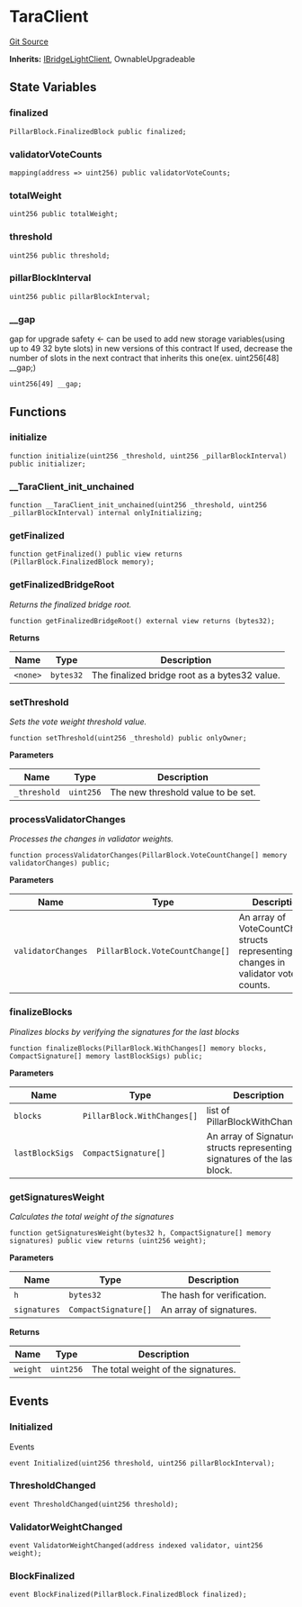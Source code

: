 # TaraClient
[Git Source](https://github.com-VargaElod23/Taraxa-project/bridge/blob/996f61a29d91a8326c805bfdad924088129ae1a7/src/eth/TaraClient.sol)

**Inherits:**
[IBridgeLightClient](/src/lib/IBridgeLightClient.sol/interface.IBridgeLightClient.md), OwnableUpgradeable


## State Variables
### finalized

```solidity
PillarBlock.FinalizedBlock public finalized;
```


### validatorVoteCounts

```solidity
mapping(address => uint256) public validatorVoteCounts;
```


### totalWeight

```solidity
uint256 public totalWeight;
```


### threshold

```solidity
uint256 public threshold;
```


### pillarBlockInterval

```solidity
uint256 public pillarBlockInterval;
```


### __gap
gap for upgrade safety <- can be used to add new storage variables(using up to 49  32 byte slots) in new versions of this contract
If used, decrease the number of slots in the next contract that inherits this one(ex. uint256[48] __gap;)


```solidity
uint256[49] __gap;
```


## Functions
### initialize


```solidity
function initialize(uint256 _threshold, uint256 _pillarBlockInterval) public initializer;
```

### __TaraClient_init_unchained


```solidity
function __TaraClient_init_unchained(uint256 _threshold, uint256 _pillarBlockInterval) internal onlyInitializing;
```

### getFinalized


```solidity
function getFinalized() public view returns (PillarBlock.FinalizedBlock memory);
```

### getFinalizedBridgeRoot

*Returns the finalized bridge root.*


```solidity
function getFinalizedBridgeRoot() external view returns (bytes32);
```
**Returns**

|Name|Type|Description|
|----|----|-----------|
|`<none>`|`bytes32`|The finalized bridge root as a bytes32 value.|


### setThreshold

*Sets the vote weight threshold value.*


```solidity
function setThreshold(uint256 _threshold) public onlyOwner;
```
**Parameters**

|Name|Type|Description|
|----|----|-----------|
|`_threshold`|`uint256`|The new threshold value to be set.|


### processValidatorChanges

*Processes the changes in validator weights.*


```solidity
function processValidatorChanges(PillarBlock.VoteCountChange[] memory validatorChanges) public;
```
**Parameters**

|Name|Type|Description|
|----|----|-----------|
|`validatorChanges`|`PillarBlock.VoteCountChange[]`|An array of VoteCountChange structs representing the changes in validator vote counts.|


### finalizeBlocks

*Pinalizes blocks by verifying the signatures for the last blocks*


```solidity
function finalizeBlocks(PillarBlock.WithChanges[] memory blocks, CompactSignature[] memory lastBlockSigs) public;
```
**Parameters**

|Name|Type|Description|
|----|----|-----------|
|`blocks`|`PillarBlock.WithChanges[]`|list of PillarBlockWithChanges.|
|`lastBlockSigs`|`CompactSignature[]`|An array of Signature structs representing the signatures of the last block.|


### getSignaturesWeight

*Calculates the total weight of the signatures*


```solidity
function getSignaturesWeight(bytes32 h, CompactSignature[] memory signatures) public view returns (uint256 weight);
```
**Parameters**

|Name|Type|Description|
|----|----|-----------|
|`h`|`bytes32`|The hash for verification.|
|`signatures`|`CompactSignature[]`|An array of signatures.|

**Returns**

|Name|Type|Description|
|----|----|-----------|
|`weight`|`uint256`|The total weight of the signatures.|


## Events
### Initialized
Events


```solidity
event Initialized(uint256 threshold, uint256 pillarBlockInterval);
```

### ThresholdChanged

```solidity
event ThresholdChanged(uint256 threshold);
```

### ValidatorWeightChanged

```solidity
event ValidatorWeightChanged(address indexed validator, uint256 weight);
```

### BlockFinalized

```solidity
event BlockFinalized(PillarBlock.FinalizedBlock finalized);
```

